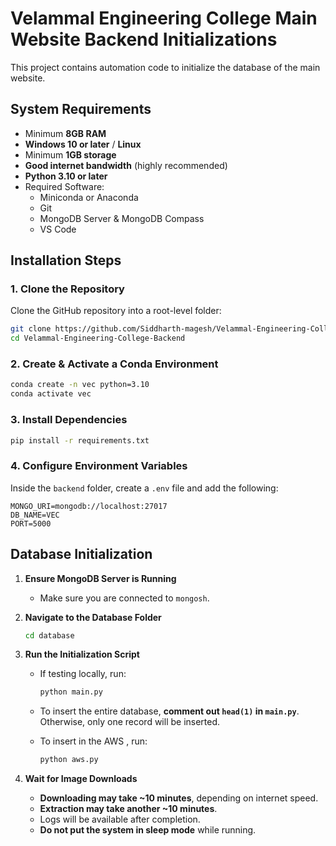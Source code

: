 # Velammal Engineering College Main Website Backend Initializations

This project contains automation code to initialize the database of the main website.

## System Requirements

- Minimum **8GB RAM**
- **Windows 10 or later** / **Linux**
- Minimum **1GB storage**
- **Good internet bandwidth** (highly recommended)
- **Python 3.10 or later**
- Required Software:
  - Miniconda or Anaconda
  - Git
  - MongoDB Server & MongoDB Compass
  - VS Code

## Installation Steps

### 1. Clone the Repository

Clone the GitHub repository into a root-level folder:

```sh
git clone https://github.com/Siddharth-magesh/Velammal-Engineering-College-Backend.git
cd Velammal-Engineering-College-Backend
```

### 2. Create & Activate a Conda Environment

```sh
conda create -n vec python=3.10
conda activate vec
```

### 3. Install Dependencies

```sh
pip install -r requirements.txt
```

### 4. Configure Environment Variables

Inside the `backend` folder, create a `.env` file and add the following:

```
MONGO_URI=mongodb://localhost:27017
DB_NAME=VEC
PORT=5000
```

## Database Initialization

1. **Ensure MongoDB Server is Running**

   - Make sure you are connected to `mongosh`.

2. **Navigate to the Database Folder**

   ```sh
   cd database
   ```

3. **Run the Initialization Script**

   - If testing locally, run:
     ```sh
     python main.py
     ```
   - To insert the entire database, **comment out `head(1)` in `main.py`**.  
     Otherwise, only one record will be inserted.

   - To insert in the AWS , run:
     ```sh
     python aws.py
     ```

4. **Wait for Image Downloads**
   - **Downloading may take ~10 minutes**, depending on internet speed.
   - **Extraction may take another ~10 minutes**.
   - Logs will be available after completion.
   - **Do not put the system in sleep mode** while running.
